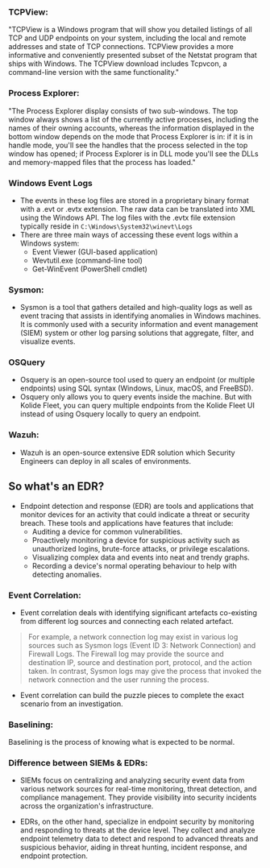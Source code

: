 ### TCPView:
"TCPView is a Windows program that will show you detailed listings of all TCP and UDP endpoints on your system, including the local and remote addresses and state of TCP connections. TCPView provides a more informative and conveniently presented subset of the Netstat program that ships with Windows. The TCPView download includes Tcpvcon, a command-line version with the same functionality." 

### Process Explorer:
"The Process Explorer display consists of two sub-windows. The top window always shows a list of the currently active processes, including the names of their owning accounts, whereas the information displayed in the bottom window depends on the mode that Process Explorer is in: if it is in handle mode, you'll see the handles that the process selected in the top window has opened; if Process Explorer is in DLL mode you'll see the DLLs and memory-mapped files that the process has loaded." 

### Windows Event Logs
- The events in these log files are stored in a proprietary binary format with a .evt or .evtx extension. The raw data can be translated into XML using the Windows API. The log files with the .evtx file extension typically reside in `C:\Windows\System32\winevt\Logs`
- There are three main ways of accessing these event logs within a Windows system:
  - Event Viewer (GUI-based application)
  - Wevtutil.exe (command-line tool)
  - Get-WinEvent (PowerShell cmdlet)

### Sysmon:
- Sysmon is a tool that gathers detailed and high-quality logs as well as event tracing that assists in identifying anomalies in Windows machines. It is commonly used with a security information and event management (SIEM) system or other log parsing solutions that aggregate, filter, and visualize events. 

### OSQuery
- Osquery is an open-source tool used to query an endpoint (or multiple endpoints) using SQL syntax (Windows, Linux, macOS, and FreeBSD).
- Osquery only allows you to query events inside the machine. But with Kolide Fleet, you can query multiple endpoints from the Kolide Fleet UI instead of using Osquery locally to query an endpoint.

### Wazuh:
- Wazuh is an open-source extensive EDR solution which Security Engineers can deploy in all scales of environments.

## So what's an EDR?
- Endpoint detection and response (EDR) are tools and applications that monitor devices for an activity that could indicate a threat or security breach. These tools and applications have features that include:
  - Auditing a device for common vulnerabilities.
  - Proactively monitoring a device for suspicious activity such as unauthorized logins, brute-force attacks, or privilege escalations.
  - Visualizing complex data and events into neat and trendy graphs.
  - Recording a device's normal operating behaviour to help with detecting anomalies.

### Event Correlation:
- Event correlation deals with identifying significant artefacts co-existing from different log sources and connecting each related artefact. 

> For example, a network connection log may exist in various log sources such as Sysmon logs (Event ID 3: Network Connection) and Firewall Logs. The Firewall log may provide the source and destination IP, source and destination port, protocol, and the action taken. In contrast, Sysmon logs may give the process that invoked the network connection and the user running the process.

- Event correlation can build the puzzle pieces to complete the exact scenario from an investigation.

### Baselining:
Baselining is the process of knowing what is expected to be normal.

### Difference between SIEMs & EDRs:
- SIEMs focus on centralizing and analyzing security event data from various network sources for real-time monitoring, threat detection, and compliance management. They provide visibility into security incidents across the organization's infrastructure.

- EDRs, on the other hand, specialize in endpoint security by monitoring and responding to threats at the device level. They collect and analyze endpoint telemetry data to detect and respond to advanced threats and suspicious behavior, aiding in threat hunting, incident response, and endpoint protection.
